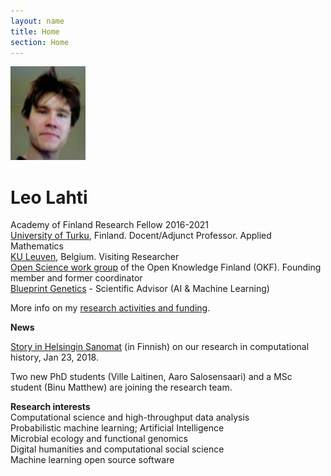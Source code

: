 ```yaml
---
layout: name
title: Home
section: Home
---
```


<img class='inset right' src='images/meitsi2006.jpg' title='Leo Lahti' alt='Photo' width='120px' />

Leo Lahti
=======

Academy of Finland Research Fellow 2016-2021  
[University of Turku](https://www.utu.fi/en/units/sci/units/math/Pages/home.aspx), Finland. Docent/Adjunct Professor. Applied Mathematics  
[KU Leuven](http://www.kuleuven.be/wieiswie/en/unit/50000700), Belgium. Visiting Researcher  
[Open Science work group](http://fi.okfn.org/wg/openscience/) of the
Open Knowledge Finland (OKF). Founding member and former coordinator  
[Blueprint Genetics](https://blueprintgenetics.com/) - Scientific Advisor (AI & Machine Learning)  

More info on my [research activities and funding](info/).


**News**

[Story in Helsingin Sanomat](https://www.hs.fi/paivanlehti/23012018/art-2000005534747.html) (in Finnish) on our research in computational history, Jan 23, 2018.

Two new PhD students (Ville Laitinen, Aaro Salosensaari) and a MSc student (Binu Matthew) are joining the research team.


**Research interests**  
Computational science and high-throughput data analysis  
Probabilistic machine learning; Artificial Intelligence  
Microbial ecology and functional genomics  
Digital humanities and computational social science  
Machine learning open source software  



<!-- I am computational scientist focusing on the development and application of novel computational techniques in data-intensive research fields, in particular functional genomics and microbial ecology of the human body and [http://sorvi.r-forge.r-project.org open government data in Finland]. 
Computational analysis of human microbial ecology forms the current main focus of my research activity at [http://www.mib.wur.nl/UK/ Laboratory of Microbiology, Wageningen University], Netherlands. Before that, I was employed at [http://www.vetmed.helsinki.fi/apalva/index.htm Centre of Excellence in Microbial Food Safety Research], Department of Veterinary Bioscience, University of Helsinki, Finland, [http://www.cis.hut.fi/research Adaptive Informatics Research Centre of Excellence], Aalto University, [http://www.helsinki.fi/cmg/english/group/research_group.html Laboratory of Cytomolecular Genetics], University of Helsinki and as a visiting researcher at [http://www.ebi.ac.uk European Bioinformatics Institute EBI], Hinxton, UK, developing machine learning approaches for genome- and organism-wide analysis of the human transcriptome, cancer genomics, and cross-species studies. For further information, see the occasional [http://antagomir.wordpress.com opencomp] blog on computational science and a [[User:Leo_Lahti/bio|brief biography of my research career]]. -->



